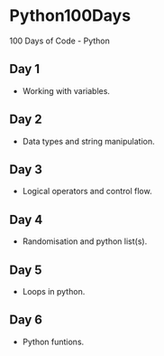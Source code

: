 # Python100Days

100 Days of Code - Python

## Day 1

- Working with variables.

## Day 2

- Data types and string manipulation.

## Day 3

- Logical operators and control flow.

## Day 4

- Randomisation and python list(s).

## Day 5

- Loops in python.

## Day 6

- Python funtions.
